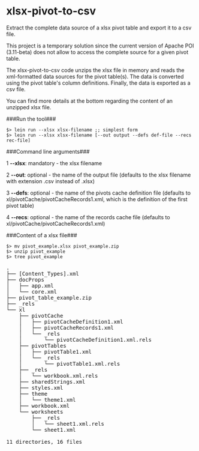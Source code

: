xlsx-pivot-to-csv
=================

Extract the complete data source of a xlsx pivot table and export it to a csv file.

This project is a temporary solution since the current version of Apache POI (3.11-beta) does not allow to access the complete source for a given pivot table. 

The xlsx-pivot-to-csv code unzips the xlsx file in memory and reads the xml-formatted data sources for the pivot table(s). The data is converted using the pivot table's column definitions. Finally, the data is exported as a csv file.

You can find more details at the bottom regarding the content of an unzipped xlsx file.

###Run the tool###

    $> lein run --xlsx xlsx-filename ;; simplest form
    $> lein run --xlsx xlsx-filename [--out output --defs def-file --recs rec-file]

###Command line arguments###

1 **--xlsx**: mandatory - the xlsx filename

2 **--out**: optional - the name of the output file (defaults to the xlsx filename with extension .csv instead of .xlsx)

3 **--defs**: optional - the name of the pivots cache definition file (defaults to xl/pivotCache/pivotCacheRecords1.xml, which is the definition of the first pivot table)

4 **--recs**: optional - the name of the records cache file (defaults to xl/pivotCache/pivotCacheRecords1.xml)

###Content of a xlsx file###

    $> mv pivot_example.xlsx pivot_example.zip
    $> unzip pivot_example
    $> tree pivot_example

<pre>
.
├── [Content_Types].xml
├── docProps
│   ├── app.xml
│   └── core.xml
├── pivot_table_example.zip
├── _rels
└── xl
    ├── pivotCache
    │   ├── pivotCacheDefinition1.xml
    │   ├── pivotCacheRecords1.xml
    │   └── _rels
    │       └── pivotCacheDefinition1.xml.rels
    ├── pivotTables
    │   ├── pivotTable1.xml
    │   └── _rels
    │       └── pivotTable1.xml.rels
    ├── _rels
    │   └── workbook.xml.rels
    ├── sharedStrings.xml
    ├── styles.xml
    ├── theme
    │   └── theme1.xml
    ├── workbook.xml
    └── worksheets
        ├── _rels
        │   └── sheet1.xml.rels
        └── sheet1.xml

11 directories, 16 files
</pre>